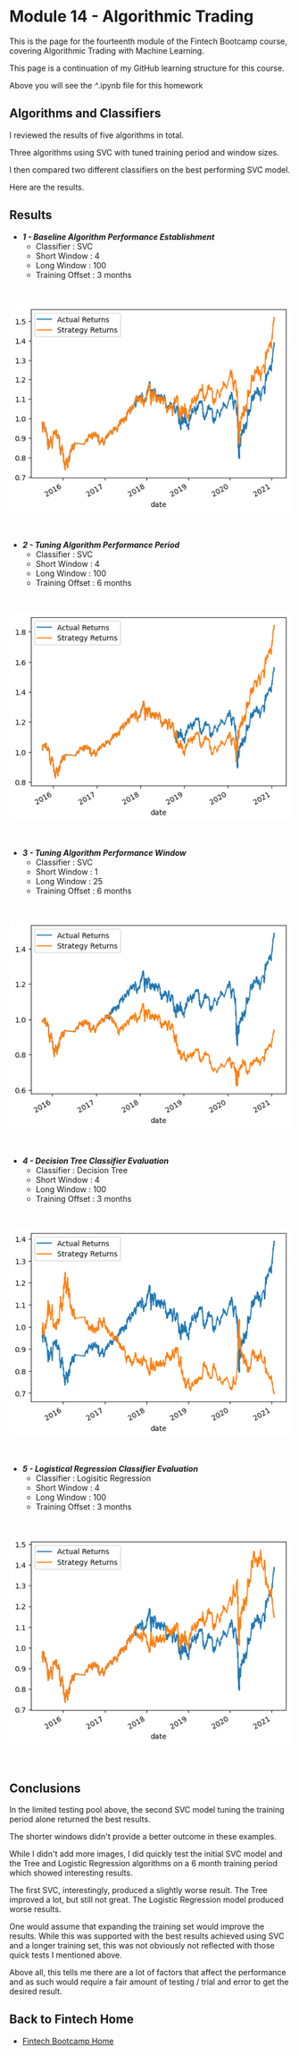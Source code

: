 # Module 14 - Algorithmic Trading

This is the page for the fourteenth module of the Fintech Bootcamp course, covering Algorithmic Trading with Machine Learning.

This page is a continuation of my GitHub learning structure for this course.

Above you will see the *^*.ipynb file for this homework

## Algorithms and Classifiers

I reviewed the results of five algorithms in total.

Three algorithms using SVC with tuned training period and window sizes.

I then compared two different classifiers on the best performing SVC model.

Here are the results.

## Results

* __*1 - Baseline Algorithm Performance Establishment*__
  * Classifier      : SVC<br />
  * Short Window    : 4 <br />
  * Long Window     : 100<br />
  * Training Offset : 3 months <br />
<br />
<p>
<img src="img/svc_plot.png"> <br />
</p>

<br />

* __*2 - Tuning Algorithm Performance Period*__
  * Classifier      : SVC<br />
  * Short Window    : 4 <br />
  * Long Window     : 100<br />
  * Training Offset : 6 months <br />
<br />
<p>
<img src="img/svc_plot2.png"> <br />
</p>
 
<br />

* __*3 - Tuning Algorithm Performance Window*__
  * Classifier      : SVC<br />
  * Short Window    : 1 <br />
  * Long Window     : 25<br />
  * Training Offset : 6 months <br />
<br />
<p>
<img src="img/svc_plot3.png"> <br />
</p>

<br />

* __*4 - Decision Tree Classifier Evaluation*__
  * Classifier      : Decision Tree<br />
  * Short Window    : 4 <br />
  * Long Window     : 100<br />
  * Training Offset : 3 months <br />
<br />
<p>
<img src="img/tree_plot.png"> <br />
</p>

<br />

* __*5 - Logistical Regression Classifier Evaluation*__
  * Classifier      : Logisitic Regression<br />
  * Short Window    : 4 <br />
  * Long Window     : 100<br />
  * Training Offset : 3 months <br />
<br />
<p>
<img src="img/log_plot.png"> <br />
</p>

<br />

## Conclusions

In the limited testing pool above, the second SVC model tuning the training period alone returned the best results. 

The shorter windows didn't provide a better outcome in these examples. 

While I didn't add more images, I did quickly test the initial SVC model and the Tree and Logistic Regression algorithms on a 6 month training period which showed interesting results. 

The first SVC, interestingly, produced a slightly worse result. The Tree improved a lot, but still not great. The Logistic Regression model produced worse results.

One would assume that expanding the training set would improve the results. While this was supported with the best results achieved using SVC and a longer training set, this was not obviously not reflected with those quick tests I mentioned above.

Above all, this tells me there are a lot of factors that affect the performance and as such would require a fair amount of testing / trial and error to get the desired result. 

## Back to Fintech Home

* [Fintech Bootcamp Home](https://github.com/d4np3/fintech)
